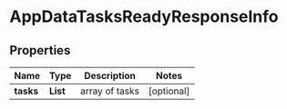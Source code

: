 # AppDataTasksReadyResponseInfo


## Properties

| Name | Type | Description | Notes |
|------------ | ------------- | ------------- | -------------|
**tasks** | **List<AppDataTasksReadyTaskInfo>** | array of tasks |[optional]|